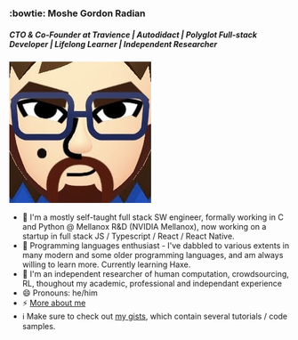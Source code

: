 ### :bowtie: Moshe Gordon Radian
##### CTO & Co-Founder at Travience | Autodidact | Polyglot Full-stack Developer | Lifelong Learner | Independent Researcher
<img src="https://github.com/VehpuS/VehpuS/raw/master/IMG_8510.jpeg" />

- 🔭 I'm a mostly self-taught full stack SW engineer, formally working in C and Python @ Mellanox R&D (NVIDIA Mellanox), now working on a startup in full stack JS / Typescript / React / React Native.
- 🌱 Programming languages enthusiast - I've dabbled to various extents in many modern and some older programming languages, and am always willing to learn more. Currently learning Haxe. 
- 💬 I'm an independent researcher of human computation, crowdsourcing, RL, thoughout my academic, professional and independant experience
- 😄 Pronouns: he/him
- ⚡ [More about me](https://about.me/vehpus)
- :information_source: Make sure to check out [my gists](https://gist.github.com/VehpuS), which contain several tutorials / code samples.

<!--
**VehpuS/VehpuS** is a ✨ _special_ ✨ repository because its `README.md` (this file) appears on your GitHub profile.

Here are some ideas to get you started:
👋

- 🔭 I’m currently working on ...
- 🌱 I’m currently learning ...
- 👯 I’m looking to collaborate on ...
- 🤔 I’m looking for help with ...
- 💬 Ask me about ...
- 📫 How to reach me: ...
- 😄 Pronouns: ...
- ⚡ Fun fact: ...
-->
